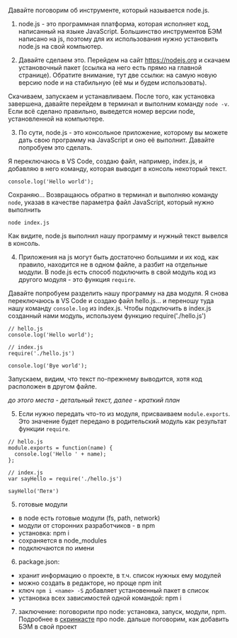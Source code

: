 Давайте поговорим об инструменте, который называется node.js.

1. node.js - это программная платформа, которая исполняет код, написанный на языке JavaScript. Большинство инструментов БЭМ написано на js, поэтому для их использования нужно установить node.js на свой компьютер.

2. Давайте сделаем это. Перейдем на сайт https://nodejs.org и скачаем установочный пакет (ссылка на него есть прямо на главной странице). Обратите внимание, тут две ссылки: на самую новую версию node и на стабильную (её мы и будем использовать). 

Скачиваем, запускаем и устанавливаем. После того, как установка завершена, давайте перейдем в терминал и выполним команду `node -v`. Если всё сделано правильно, выведется номер версии node, установленной на компьютере.

3. По сути, node.js - это консольное приложение, которому вы можете дать свою программу на JavaScript и оно её выполнит. Давайте попробуем это сделать.

Я переключаюсь в VS Code, создаю файл, например, index.js, и добавляю в него команду, которая выводит в консоль некоторый текст. 

```
console.log('Hello world');
```

Сохраняю... Возвращаюсь обратно в терминал и выполняю команду `node`, указав в качестве параметра файл JavaScript, который нужно выполнить
```
node index.js
```

Как видите, node.js выполнил нашу программу и нужный текст вывелся в консоль.

4. Приложения на js могут быть достаточно большими и их код, как правило, находится не в одном файле, а разбит на отдельные модули. В node.js есть способ подключить в свой модуль код из другого модуля - это функция `require`.

Давайте попробуем разделить нашу программу на два модуля.
Я снова переключаюсь в VS Code и создаю файл hello.js... и переношу туда нашу команду `console.log` из index.js. 
Чтобы подключить в index.js созданный нами модуль, используем функцию require('./hello.js')

```
// hello.js
console.log('Hello world');

// index.js
require('./hello.js')

console.log('Bye world');
```

Запускаем, видим, что текст по-прежнему выводится, хотя код расположен в другом файле.

*до этого места - детальный текст, далее - краткий план*

5. Если нужно передать что-то из модуля, присваиваем `module.exports`. Это значение будет передано в родительский модуль как результат функции `require`.

```
// hello.js
module.exports = function(name) {
  console.log('Hello ' + name);    
};

// index.js
var sayHello = require('./hello.js')

sayHello('Петя')
```

5. готовые модули
- в node есть готовые модули (fs, path, network)
- модули от сторонних разработчиков - в npm
- установка: npm i <name>
- сохраняется в node_modules
- подключаются по имени

6. package.json: 
- хранит информацию о проекте, в т.ч. список нужных ему модулей
- можно создать в редакторе, но проще npm init
- ключ `npm i <name> -S` добавляет установенный пакет в список
- установка всех зависимостей одной командой: npm i

7. заключение: поговорили про node: установка, запуск, модули, npm. Подробнее в [скринкасте](https://learn.javascript.ru/screencast/nodejs) про node.
   дальше поговорим, как добавить БЭМ в свой проект
